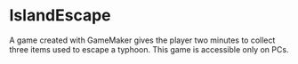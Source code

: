 # IslandEscape
A game created with GameMaker gives the player two minutes to collect three items used to escape a typhoon.
This game is accessible only on PCs.
